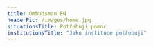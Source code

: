 ```yaml
---
title: Ombudsman EN
headerPic: /images/home.jpg
situationsTitle: Potřebuji pomoc
institutionsTitle: "Jako instituce potřebuji"
---
```

